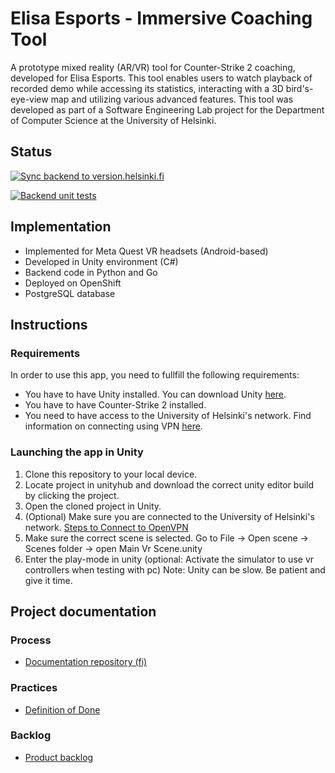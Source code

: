 # Elisa Esports - Immersive Coaching Tool

A prototype mixed reality (AR/VR) tool for Counter-Strike 2 coaching, developed for Elisa Esports. This tool enables users to watch playback of recorded demo while accessing its statistics, interacting with a 3D bird's-eye-view map and utilizing various advanced features. This tool was developed as part of a Software Engineering Lab project for the Department of Computer Science at the University of Helsinki.

## Status
[![Sync backend to version.helsinki.fi](https://github.com/ohtuprojekti-Elisa/elisaohtuprojekti/actions/workflows/push-to-version.helsinki.fi.yaml/badge.svg?branch=main)](https://github.com/ohtuprojekti-Elisa/elisaohtuprojekti/actions/workflows/push-to-version.helsinki.fi.yaml)

[![Backend unit tests](https://github.com/ohtuprojekti-Elisa/elisaohtuprojekti/actions/workflows/test_backend.yaml/badge.svg)](https://github.com/ohtuprojekti-Elisa/elisaohtuprojekti/actions/workflows/test_backend.yaml)

## Implementation
- Implemented for Meta Quest VR headsets (Android-based)
- Developed in Unity environment (C#)
- Backend code in Python and Go
- Deployed on OpenShift
- PostgreSQL database

## Instructions
### Requirements
In order to use this app, you need to fullfill the following requirements:
* You have to have Unity installed. You can download Unity [here](https://unity.com/download).
* You have to have Counter-Strike 2 installed.
* You need to have access to the University of Helsinki's network. Find information on connecting using VPN [here](https://helpdesk.it.helsinki.fi/en/logging-and-connections/networks/connections-outside-university).

### Launching the app in Unity
1. Clone this repository to your local device.
2. Locate project in unityhub and download the correct unity editor build by clicking the project.
3. Open the cloned project in Unity.
4. (Optional) Make sure you are connected to the University of Helsinki's network. [Steps to Connect to OpenVPN](https://helpdesk.it.helsinki.fi/kirjautuminen-ja-yhteydet/verkkoyhteydet/yhteydet-yliopiston-ulkopuolelta)
6. Make sure the correct scene is selected. Go to File -> Open scene -> Scenes folder -> open Main Vr Scene.unity
7. Enter the play-mode in unity (optional: Activate the simulator to use vr controllers when testing with pc)
Note: Unity can be slow. Be patient and give it time.

## Project documentation

### Process
- [Documentation repository (fi)](https://github.com/ohtuprojekti-Elisa/suunnitteludokumentaatio)

### Practices
- [Definition of Done](docs/definition%20of%20done.md)

### Backlog
- [Product backlog](https://github.com/orgs/ohtuprojekti-Elisa/projects/1)
